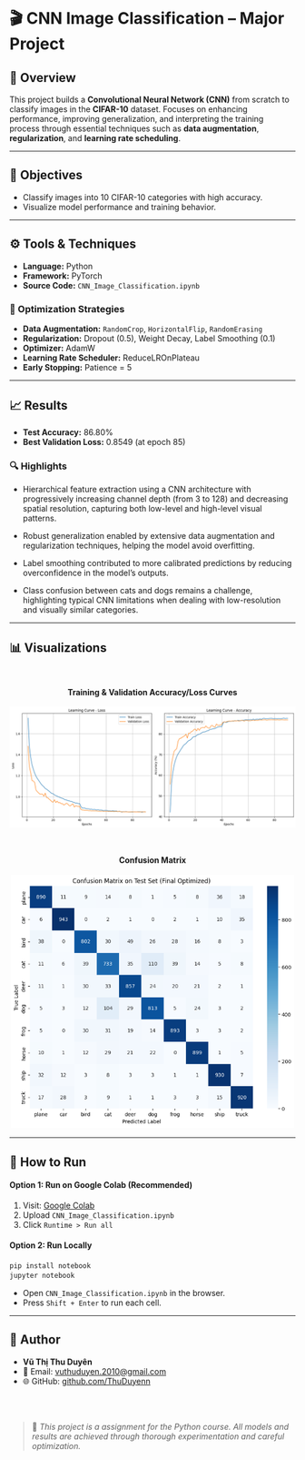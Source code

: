 # 🎬 CNN Image Classification – Major Project

## 📌 Overview

This project builds a **Convolutional Neural Network (CNN)** from scratch to classify images in the **CIFAR-10** dataset. Focuses on enhancing performance, improving generalization, and interpreting the training process through essential techniques such as **data augmentation**, **regularization**, and **learning rate scheduling**.

---

## 🎯 Objectives

- Classify images into 10 CIFAR-10 categories with high accuracy.
- Visualize model performance and training behavior.

---

## ⚙️ Tools & Techniques

- **Language:** Python  
- **Framework:** PyTorch  
- **Source Code:** `CNN_Image_Classification.ipynb`  

### 🧠 Optimization Strategies

- **Data Augmentation:** `RandomCrop`, `HorizontalFlip`, `RandomErasing`
- **Regularization:** Dropout (0.5), Weight Decay, Label Smoothing (0.1)
- **Optimizer:** AdamW
- **Learning Rate Scheduler:** ReduceLROnPlateau
- **Early Stopping:** Patience = 5

---

## 📈 Results

- **Test Accuracy:** 86.80%
- **Best Validation Loss:** 0.8549 (at epoch 85)

### 🔍 Highlights

- Hierarchical feature extraction using a CNN architecture with progressively increasing channel depth (from 3 to 128) and decreasing spatial resolution, capturing both low-level and high-level visual patterns.

- Robust generalization enabled by extensive data augmentation and regularization techniques, helping the model avoid overfitting.

- Label smoothing contributed to more calibrated predictions by reducing overconfidence in the model’s outputs.

- Class confusion between cats and dogs remains a challenge, highlighting typical CNN limitations when dealing with low-resolution and visually similar categories.

---

## 📊 Visualizations
<br>
<p align="center">
  <strong>Training & Validation Accuracy/Loss Curves</strong>
  <br><br>
  <img src="SourceCode/OUTPUT/accuracy_loss_curve.png" alt="Accuracy and Loss" width="700" />
</p>
<br>
<p align="center">
  <strong>Confusion Matrix</strong><br>
  <br>
  <img src="SourceCode/OUTPUT/confusion_matrix.png" alt="Confusion Matrix" width="500" />
</p>

---

## 🚀 How to Run

#### Option 1: Run on Google Colab (Recommended)
1. Visit: [Google Colab](https://colab.research.google.com)
2. Upload `CNN_Image_Classification.ipynb`
3. Click `Runtime > Run all`

#### Option 2: Run Locally
```bash
pip install notebook
jupyter notebook
```
- Open `CNN_Image_Classification.ipynb` in the browser.
- Press `Shift + Enter` to run each cell.

---

## 👤 Author

- **Vũ Thị Thu Duyên**  
- 📧 Email: vuthuduyen.2010@gmail.com 
- 🌐 GitHub: [github.com/ThuDuyenn](https://github.com/ThuDuyenn)
  
<br><br>
> 📝 *This project is a assignment for the Python course. All models and results are achieved through thorough experimentation and careful optimization.*